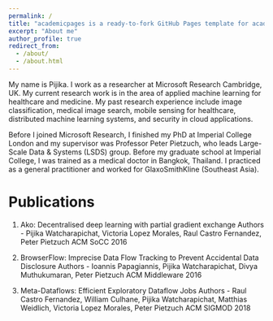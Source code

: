 ```yaml
---
permalink: /
title: "academicpages is a ready-to-fork GitHub Pages template for academic personal websites"
excerpt: "About me"
author_profile: true
redirect_from: 
  - /about/
  - /about.html
---
```


My name is Pijika. I work as a researcher at Microsoft Research Cambridge, UK. My current research work is in the area of applied machine learning for healthcare and medicine. My past research experience include image classification, medical image search, mobile sensing for healthcare, distributed machine learning systems, and security in cloud applications.

Before I joined Microsoft Research, I finished my PhD at Imperial College London and my supervisor was Professor Peter Pietzuch, who leads Large-Scale Data & Systems (LSDS) group. Before my graduate school at Imperial College, I was trained as a medical doctor in Bangkok, Thailand. I practiced as a general practitioner and worked for GlaxoSmithKline (Southeast Asia).



Publications
======
1. Ako: Decentralised deep learning with partial gradient exchange 
Authors - Pijika Watcharapichat, Victoria Lopez Morales, Raul Castro Fernandez, Peter Pietzuch
ACM SoCC 2016

2. BrowserFlow: Imprecise Data Flow Tracking to Prevent Accidental Data Disclosure
Authors - Ioannis Papagiannis, Pijika Watcharapichat, Divya Muthukumaran, Peter Pietzuch
ACM Middleware 2016

3. Meta-Dataflows: Efficient Exploratory Dataflow Jobs
Authors - Raul Castro Fernandez, William Culhane, Pijika Watcharapichat, Matthias Weidlich, Victoria Lopez Morales, Peter Pietzuch
ACM SIGMOD 2018
